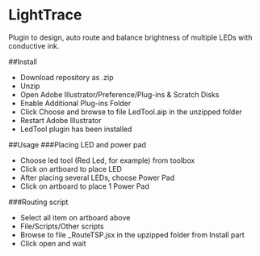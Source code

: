 # LightTrace

Plugin to design, auto route and balance brightness of multiple LEDs with conductive ink.

##Install
- Download repository as .zip
- Unzip
- Open Adobe Illustrator/Preference/Plug-ins & Scratch Disks
- Enable Additional Plug-ins Folder
- Click Choose and browse to file LedTool.aip in the unzipped folder
- Restart Adobe Illustrator
- LedTool plugin has been installed

##Usage
###Placing LED and power pad
- Choose led tool (Red Led, for example) from toolbox
- Click on artboard to place LED
- After placing several LEDs, choose Power Pad
- Click on artboard to place 1 Power Pad

###Routing script
- Select all item on artboard above
- File/Scripts/Other scripts
- Browse to file _RouteTSP.jsx in the upzipped folder from Install part
- Click open and wait